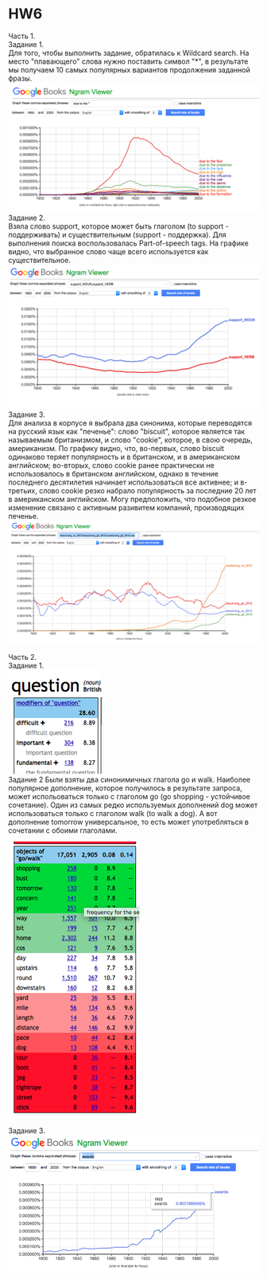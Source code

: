 # HW6
Часть 1.   
Задание 1.    
Для того, чтобы выполнить задание, обратилась к Wildcard search. На место "плавающего" слова нужно поставить символ "*", в результате мы получаем 10 самых популярных вариантов продолжения заданной фразы.
![](https://github.com/arinaautumn/HW6/blob/master/Screen%20Shot%202018-04-08%20at%2022.03.38.png?raw=true)
Задание 2.  
Взяла слово support, которое может быть глаголом (to support - поддерживать) и существительным (support - поддержка). Для выполнения поиска воспользовалась Part-of-speech tags. На графике видно, что выбранное слово чаще всего используется как существительное.
![](https://github.com/arinaautumn/HW6/blob/master/Screen%20Shot%202018-04-09%20at%2000.35.33.png?raw=true)
Задание 3.  
Для анализа в корпусе я выбрала два синонима, которые переводятся на русский язык как "печенье": слово "biscuit", которое является так называемым британизмом, и слово "cookie", которое, в свою очередь, американизм. По графику видно, что, во-первых, слово biscuit одинаково теряет популярность и в британском, и в американском английском; во-вторых, слово cookie ранее практически не использовалось в британском английском, однако в течение последнего десятилетия начинает использоваться все активнее; и в-третьих, слово cookie резко набрало популярность за последние 20 лет в американском английском. Могу предположить, что подобное резкое изменение связано с активным разивитем компаний, производящих печенье. 
![](https://github.com/arinaautumn/HW6/blob/master/Screen%20Shot%202018-04-09%20at%2000.52.38.png?raw=true)


Часть 2.     
Задание 1.    
![](https://github.com/arinaautumn/HW6/blob/master/Screen%20Shot%202018-04-09%20at%2012.33.39.png?raw=true)   
Задание 2 
Были взяты два синонимичных глагола go и walk. Наиболее популярное дополнение, которое получилось в результате запроса, может испольоваться только с глаголом go (go shopping - устойчивое сочетание). Один из самых редко используемых дополнений dog может использоваться только с глаголом walk (to walk a dog). А вот дополнение tomorrow универсальное, то есть может употребляться в сочетании с обоими глаголами. 

![](https://github.com/arinaautumn/HW6/blob/master/Screen%20Shot%202018-04-09%20at%2012.43.48.png?raw=true)

Задание 3.     
![](https://github.com/arinaautumn/HW6/blob/master/Screen%20Shot%202018-04-09%20at%2013.00.25.png?raw=true)
